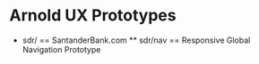 # Arnold UX Prototypes

* sdr/ == SantanderBank.com
** sdr/nav == Responsive Global Navigation Prototype